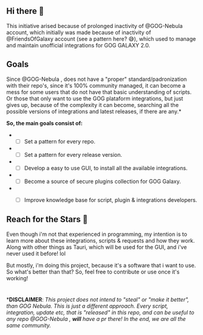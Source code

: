 ## Hi there 👋
This initiative arised because of prolonged inactivity of @GOG-Nebula account, which initially was made because of inactivity of @FriendsOfGalaxy account (see a pattern here? 😅), which used to manage and maintain unofficial integrations for GOG GALAXY 2.0.

## Goals
Since @GOG-Nebula , does not have a "proper" standard/padronization with their repo's, since it's 100% community managed, it can become a mess for some users that do not have that basic understanding of scripts.
Or those that only want to use the GOG plataform integrations, but just gives up, because of the complexity it can become, searching all the possible versions of integrations and latest releases, if there are any.*

**So, the main goals consist of:**
  * -[ ] Set a pattern for every repo.
  * -[ ] Set a pattern for every release version.
  * -[ ] Develop a easy to use GUI, to install all the available integrations.
  * -[ ] Become a source of secure plugins collection for GOG Galaxy.
  * -[ ] Improve knowledge base for script, plugin & integrations developers.


## Reach for the Stars 🌟

Even though i'm not that experienced in programming, my intention is to learn more about these integrations, scripts & requests and how they work.
Along with other things as Tauri, which will be used for the GUI, and i've never used it before! lol

But mostly, i'm doing this project, because it's a software that i want to use. So what's better than that? So, feel free to contribute or use once it's working!

#
***DISCLAIMER**: *This project does not intend to "steal" or "make it better", than GOG Nebula. This is just a different approach. Every script, integration, update etc, that is "released" in this repo, and can be useful to any repo @GOG-Nebula , **will** have a pr there!
In the end, we are all the same community.*


<!--

**Here are some ideas to get you started:**

🙋‍♀️ A short introduction - what is your organization all about?
🌈 Contribution guidelines - how can the community get involved?
👩‍💻 Useful resources - where can the community find your docs? Is there anything else the community should know?
🍿 Fun facts - what does your team eat for breakfast?
🧙 Remember, you can do mighty things with the power of [Markdown](https://docs.github.com/github/writing-on-github/getting-started-with-writing-and-formatting-on-github/basic-writing-and-formatting-syntax)
-->
